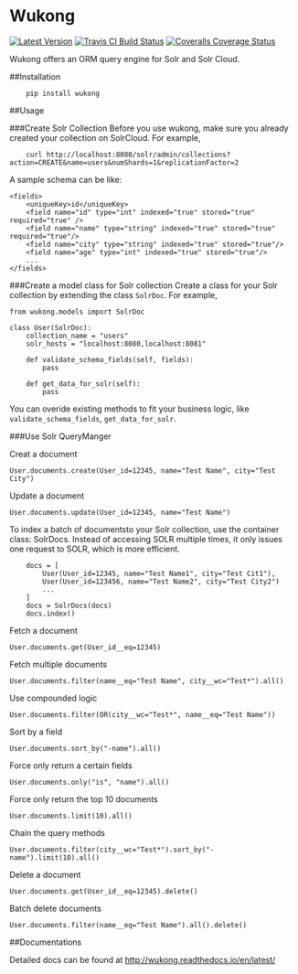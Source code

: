 # Wukong

[![Latest Version](https://badge.fury.io/py/wukong.svg)](https://pypi.python.org/pypi/wukong/)
[![Travis CI Build Status](https://travis-ci.org/SurveyMonkey/wukong.svg?branch=master)](https://travis-ci.org/SurveyMonkey/wukong)
[![Coveralls Coverage Status](https://coveralls.io/repos/github/SurveyMonkey/wukong/badge.svg?branch=master)](https://coveralls.io/github/SurveyMonkey/wukong?branch=master)


Wukong offers an ORM query engine for Solr and Solr Cloud.

##Installation
```
	pip install wukong
```

##Usage


###Create Solr Collection
Before you use wukong, make sure you already created your collection on SolrCloud. For example,
```
	curl http://localhost:8080/solr/admin/collections?action=CREATE&name=users&numShards=1&replicationFactor=2
```

A sample schema can be like:
```
<fields>
	<uniqueKey>id</uniqueKey>
  	<field name="id" type="int" indexed="true" stored="true" required="true" />
	<field name="name" type="string" indexed="true" stored="true" required="true"/>
	<field name="city" type="string" indexed="true" stored="true"/>
	<field name="age" type="int" indexed="true" stored="true"/>
	...
</fields>
```

###Create a model class for Solr collection
Create a class for your Solr collection by extending the class `SolrDoc`. For example,

```
from wukong.models import SolrDoc

class User(SolrDoc):
    collection_name = "users"
    solr_hosts = "localhost:8080,localhost:8081"

    def validate_schema_fields(self, fields):
    	pass

    def get_data_for_solr(self):
    	pass

```
You can overide existing methods to fit your business logic, like `validate_schema_fields`, `get_data_for_solr`.


###Use Solr QueryManger

Creat a document
```
User.documents.create(User_id=12345, name="Test Name", city="Test City")
```

Update a document
```
User.documents.update(User_id=12345, name="Test Name")
```

To index a batch of documentsto your Solr collection, use the container class: SolrDocs. Instead of accessing SOLR
multiple times, it only issues one request to SOLR, which is more efficient.

```
	docs = [
		User(User_id=12345, name="Test Name1", city="Test Cit1"),
		User(User_id=123456, name="Test Name2", city="Test City2")
		...
	]
	docs = SolrDocs(docs)
	docs.index()
```

Fetch a document
```
User.documents.get(User_id__eq=12345)
```

Fetch multiple documents
```
User.documents.filter(name__eq="Test Name", city__wc="Test*").all()
```

Use compounded logic
```
User.documents.filter(OR(city__wc="Test*", name__eq="Test Name"))
```

Sort by a field
```
User.documents.sort_by("-name").all()
```

Force only return a certain fields
```
User.documents.only("is", "name").all()
```

Force only return the top 10 documents
```
User.documents.limit(10).all()
```

Chain the query methods
```
User.documents.filter(city__wc="Test*").sort_by("-name").limit(10).all()
```

Delete a document
```
User.documents.get(User_id__eq=12345).delete()
```

Batch delete documents
```
User.documents.filter(name__eq="Test Name").all().delete()
```

##Documentations

Detailed docs can be found at http://wukong.readthedocs.io/en/latest/

